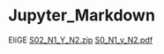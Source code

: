 # Jupyter_Markdown
EliGE
[S02_N1_Y_N2.zip](https://github.com/elizage/Jupyter_Markdown/files/7236858/S02_N1_Y_N2.zip)
[S0_N1_y_N2.pdf](https://github.com/elizage/Jupyter_Markdown/files/7236917/S0_N1_y_N2.pdf)
